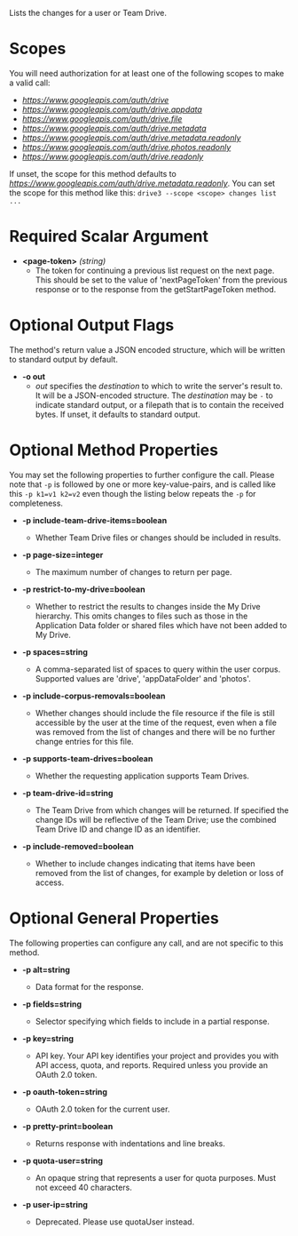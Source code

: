 Lists the changes for a user or Team Drive.
# Scopes

You will need authorization for at least one of the following scopes to make a valid call:

* *https://www.googleapis.com/auth/drive*
* *https://www.googleapis.com/auth/drive.appdata*
* *https://www.googleapis.com/auth/drive.file*
* *https://www.googleapis.com/auth/drive.metadata*
* *https://www.googleapis.com/auth/drive.metadata.readonly*
* *https://www.googleapis.com/auth/drive.photos.readonly*
* *https://www.googleapis.com/auth/drive.readonly*

If unset, the scope for this method defaults to *https://www.googleapis.com/auth/drive.metadata.readonly*.
You can set the scope for this method like this: `drive3 --scope <scope> changes list ...`
# Required Scalar Argument
* **&lt;page-token&gt;** *(string)*
    - The token for continuing a previous list request on the next page. This should be set to the value of &#39;nextPageToken&#39; from the previous response or to the response from the getStartPageToken method.

# Optional Output Flags

The method's return value a JSON encoded structure, which will be written to standard output by default.

* **-o out**
    - *out* specifies the *destination* to which to write the server's result to.
      It will be a JSON-encoded structure.
      The *destination* may be `-` to indicate standard output, or a filepath that is to contain the received bytes.
      If unset, it defaults to standard output.
# Optional Method Properties

You may set the following properties to further configure the call. Please note that `-p` is followed by one 
or more key-value-pairs, and is called like this `-p k1=v1 k2=v2` even though the listing below repeats the
`-p` for completeness.

* **-p include-team-drive-items=boolean**
    - Whether Team Drive files or changes should be included in results.

* **-p page-size=integer**
    - The maximum number of changes to return per page.

* **-p restrict-to-my-drive=boolean**
    - Whether to restrict the results to changes inside the My Drive hierarchy. This omits changes to files such as those in the Application Data folder or shared files which have not been added to My Drive.

* **-p spaces=string**
    - A comma-separated list of spaces to query within the user corpus. Supported values are &#39;drive&#39;, &#39;appDataFolder&#39; and &#39;photos&#39;.

* **-p include-corpus-removals=boolean**
    - Whether changes should include the file resource if the file is still accessible by the user at the time of the request, even when a file was removed from the list of changes and there will be no further change entries for this file.

* **-p supports-team-drives=boolean**
    - Whether the requesting application supports Team Drives.

* **-p team-drive-id=string**
    - The Team Drive from which changes will be returned. If specified the change IDs will be reflective of the Team Drive; use the combined Team Drive ID and change ID as an identifier.

* **-p include-removed=boolean**
    - Whether to include changes indicating that items have been removed from the list of changes, for example by deletion or loss of access.

# Optional General Properties

The following properties can configure any call, and are not specific to this method.

* **-p alt=string**
    - Data format for the response.

* **-p fields=string**
    - Selector specifying which fields to include in a partial response.

* **-p key=string**
    - API key. Your API key identifies your project and provides you with API access, quota, and reports. Required unless you provide an OAuth 2.0 token.

* **-p oauth-token=string**
    - OAuth 2.0 token for the current user.

* **-p pretty-print=boolean**
    - Returns response with indentations and line breaks.

* **-p quota-user=string**
    - An opaque string that represents a user for quota purposes. Must not exceed 40 characters.

* **-p user-ip=string**
    - Deprecated. Please use quotaUser instead.
